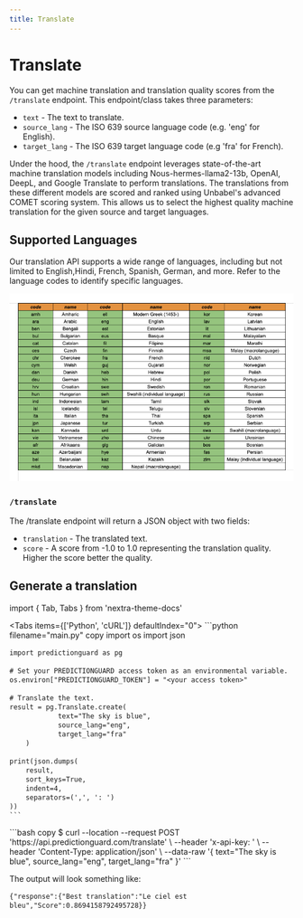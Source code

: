 ```yaml
---
title: Translate
---
```


# Translate

You can get machine translation and translation quality scores from the `/translate` endpoint. This endpoint/class takes three parameters:

- `text` - The text to translate.
- `source_lang` - The ISO 639 source language code (e.g. 'eng' for English).
- `target_lang` - The ISO 639 target language code (e.g 'fra' for French).

Under the hood, the `/translate` endpoint leverages state-of-the-art machine translation models including Nous-hermes-llama2-13b, OpenAI, DeepL, and Google Translate to perform translations. The translations from these different models are scored and ranked using Unbabel's advanced COMET scoring system. This allows us to select the highest quality machine translation for the given source and target languages.

## Supported Languages

Our translation API supports a wide range of languages, including but not limited to English,Hindi, French, Spanish, German, and more. Refer to the language codes to identify specific languages.

![List of supported langauges !!!](./languages.png)

### `/translate`

The /translate endpoint will return a JSON object with two fields:

- `translation` - The translated text.
- `score` - A score from -1.0 to 1.0 representing the translation quality. Higher the score better the quality.


## Generate a translation

import { Tab, Tabs } from 'nextra-theme-docs'

<Tabs items={['Python', 'cURL']}  defaultIndex="0">
  <Tab>
    ```python filename="main.py" copy
    import os
    import json

    import predictionguard as pg

    # Set your PREDICTIONGUARD access token as an environmental variable.
    os.environ["PREDICTIONGUARD_TOKEN"] = "<your access token>"

    # Translate the text.
    result = pg.Translate.create(
        		text="The sky is blue",
                source_lang="eng",
                target_lang="fra"
        )

    print(json.dumps(
        result,
        sort_keys=True,
        indent=4,
        separators=(',', ': ')
    ))
    ```
  </Tab>
  <Tab>
    ```bash copy
    $ curl --location --request POST 'https://api.predictionguard.com/translate' \
    --header 'x-api-key: <your access token>' \
    --header 'Content-Type: application/json' \
    --data-raw '{
        text="The sky is blue",
        source_lang="eng",
        target_lang="fra"
    }'
    ```
  </Tab>
</Tabs>

The output will look something like:

```
{"response":{"Best translation":"Le ciel est bleu","Score":0.8694158792495728}}
```
